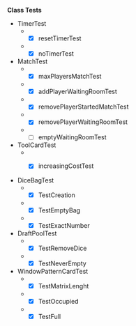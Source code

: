 **Class Tests**

* TimerTest
    * - [x] resetTimerTest
    * - [x] noTimerTest
* MatchTest
    * - [x] maxPlayersMatchTest
    * - [x] addPlayerWaitingRoomTest
    * - [x] removePlayerStartedMatchTest
    * - [x] removePlayerWaitingRoomTest
    * - [ ] emptyWaitingRoomTest
* ToolCardTest
    * - [x] increasingCostTest


* DiceBagTest
   * - [x] TestCreation
   * - [x] TestEmptyBag
   * - [x] TestExactNumber
   
* DraftPoolTest
   * - [x] TestRemoveDice
   * - [x] TestNeverEmpty
 
* WindowPatternCardTest
   * - [x] TestMatrixLenght
   * - [x] TestOccupied
   * - [x] TestFull
